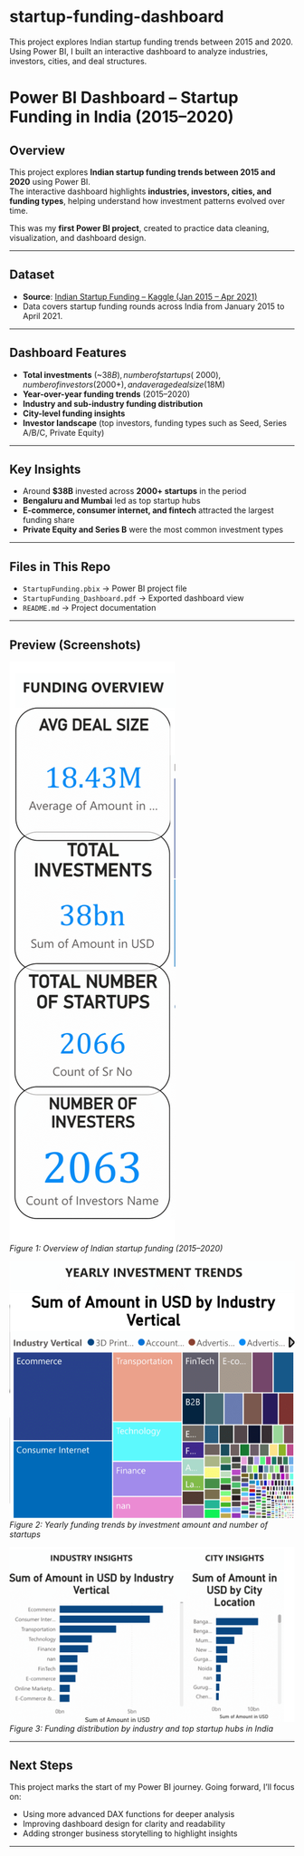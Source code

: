 # startup-funding-dashboard
This project explores Indian startup funding trends between 2015 and 2020. Using Power BI, I built an interactive dashboard to analyze industries, investors, cities, and deal structures.
# Power BI Dashboard – Startup Funding in India (2015–2020)

## Overview
This project explores **Indian startup funding trends between 2015 and 2020** using Power BI.  
The interactive dashboard highlights **industries, investors, cities, and funding types**, helping understand how investment patterns evolved over time.  

This was my **first Power BI project**, created to practice data cleaning, visualization, and dashboard design.

---

## Dataset
- **Source**: [Indian Startup Funding – Kaggle (Jan 2015 – Apr 2021)](https://www.kaggle.com/datasets/riteshsoun/indian-startup-funding-jan-2015-april-2021)  
- Data covers startup funding rounds across India from January 2015 to April 2021.  

---

## Dashboard Features
- **Total investments** (~$38B), number of startups (~2000), number of investors (2000+), and average deal size ($18M)  
- **Year-over-year funding trends** (2015–2020)  
- **Industry and sub-industry funding distribution**  
- **City-level funding insights**  
- **Investor landscape** (top investors, funding types such as Seed, Series A/B/C, Private Equity)

---

## Key Insights
- Around **$38B** invested across **2000+ startups** in the period  
- **Bengaluru and Mumbai** led as top startup hubs  
- **E-commerce, consumer internet, and fintech** attracted the largest funding share  
- **Private Equity and Series B** were the most common investment types  

---

## Files in This Repo
- `StartupFunding.pbix` → Power BI project file  
- `StartupFunding_Dashboard.pdf` → Exported dashboard view  
- `README.md` → Project documentation  

---

## Preview (Screenshots)

![Funding Overview](https://github.com/meghnathcalicut-source/startup-funding-dashboard/blob/main/funding-overview.png)  
*Figure 1: Overview of Indian startup funding (2015–2020)*  

![Yearly Trends](https://github.com/meghnathcalicut-source/startup-funding-dashboard/blob/main/yearly-trends.png)  
*Figure 2: Yearly funding trends by investment amount and number of startups*  

![Industry & City Insights](https://github.com/meghnathcalicut-source/startup-funding-dashboard/blob/main/industry-city-insights.png)  
*Figure 3: Funding distribution by industry and top startup hubs in India*  

---

## Next Steps
This project marks the start of my Power BI journey. Going forward, I’ll focus on:  
- Using more advanced DAX functions for deeper analysis  
- Improving dashboard design for clarity and readability  
- Adding stronger business storytelling to highlight insights  

---

